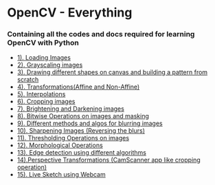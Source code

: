 # OpenCV - Everything
### Containing all the codes and docs required for learning OpenCV with Python

<ul>
<li><a href="https://github.com/Yashvardhan-Kukreja/OpenCV-Everything/tree/master/Codes%20And%20Docs/1).LoadingImages/script.py">1). Loading Images</a></li>
<li><a href="https://github.com/Yashvardhan-Kukreja/OpenCV-Everything/tree/master/Codes%20And%20Docs/2).GrayScaling/script.py">2). Grayscaling images</a></li>
<li><a href="https://github.com/Yashvardhan-Kukreja/OpenCV-Everything/tree/master/Codes%20And%20Docs/3).DrawingShapes/script.py">3). Drawing different shapes on canvas and building a pattern from scratch</a></li>
<li><a href="https://github.com/Yashvardhan-Kukreja/OpenCV-Everything/tree/master/Codes%20And%20Docs/4).Transformations/script.py">4). Transformations(Affine and Non-Affine)</a></li>
<li><a href="">5). Interpolations</a></li>
<li><a href="https://github.com/Yashvardhan-Kukreja/OpenCV-Everything/tree/master/Codes%20And%20Docs/6).CroppingImages/script.py">6). Cropping images</a></li>
<li><a href="https://github.com/Yashvardhan-Kukreja/OpenCV-Everything/tree/master/Codes%20And%20Docs/7).BrighteningAndDarkeningImages/script.py">7). Brightening and Darkening images</a></li>
<li><a href="https://github.com/Yashvardhan-Kukreja/OpenCV-Everything/tree/master/Codes%20And%20Docs/8).BitwiseOpsAndMasking/script.py">8). Bitwise Operations on images and masking</a></li>
<li><a href="https://github.com/Yashvardhan-Kukreja/OpenCV-Everything/tree/master/Codes%20And%20Docs/9).BlurringImages/script.py">9). Different methods and algos for blurring images</a></li>
<li><a href="https://github.com/Yashvardhan-Kukreja/OpenCV-Everything/tree/master/Codes%20And%20Docs/10).SharpeningImages/script.py">10). Sharpening Images (Reversing the blurs)</a></li>
<li><a href="https://github.com/Yashvardhan-Kukreja/OpenCV-Everything/tree/master/Codes%20And%20Docs/11).ThresholdingImages/script.py">11). Thresholding Operations on images</a></li>
<li><a href="https://github.com/Yashvardhan-Kukreja/OpenCV-Everything/tree/master/Codes%20And%20Docs/12).MorphologicalOps/script.py">12). Morphological Operations</a></li>
<li><a href="https://github.com/Yashvardhan-Kukreja/OpenCV-Everything/blob/master/Codes%20And%20Docs/13).EdgeDetection/script.py">13). Edge detection using different algorithms</a></li>
<li><a href="">14).Perspective Transformations (CamScanner app like cropping operation)</a></li>
<li><a href="">15). Live Sketch using Webcam</a></li>
</ul>